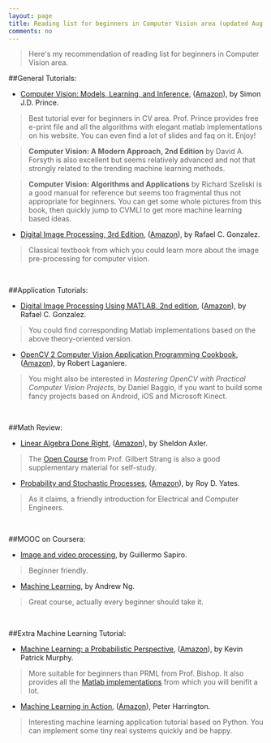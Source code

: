 ```yaml
---
layout: page
title: Reading list for beginners in Computer Vision area (updated Aug 22, 2014)
comments: no
---
```


>Here's my recommendation of reading list for beginners in Computer Vision area.

##General Tutorials:

- [Computer Vision:  Models, Learning, and Inference](http://www.computervisionmodels.com/), ([Amazon](http://www.amazon.com/Computer-Vision-Models-Learning-Inference/dp/1107011795/ref=sr_1_1?s=books&ie=UTF8&qid=1334662414&sr=1-1)), by Simon J.D. Prince.

> Best tutorial ever for beginners in CV area. Prof. Prince provides free e-print file and all the algorithms with elegant matlab implementations on his website. You can even find a lot of slides and faq on it. Enjoy!

>**Computer Vision: A Modern Approach, 2nd Edition** by David A. Forsyth is also excellent but seems relatively advanced and not that strongly related to the trending machine learning methods.

>**Computer Vision: Algorithms and Applications** by Richard Szeliski is a good manual for reference but seems too fragmental thus not appropriate for beginners. You can get some whole pictures from this book, then quickly jump to CVMLI to get more machine learning based ideas.

- [Digital Image Processing, 3rd Edition](http://www.imageprocessingplace.com/DIP-3E/dip3e_main_page.htm), ([Amazon](http://www.amazon.com/Digital-Image-Processing-3rd-Edition/dp/013168728X)), by Rafael C. Gonzalez.

>Classical textbook from which you could learn more about the image pre-processing for computer vision.

<br>

##Application Tutorials:

- [Digital Image Processing Using MATLAB, 2nd edition](http://www.imageprocessingplace.com/DIPUM-2E/dipum2e_main_page.htm), ([Amazon](http://www.amazon.com/Digital-Image-Processing-Using-MATLAB/dp/0982085400)), by Rafael C. Gonzalez.

> You could find corresponding Matlab implementations based on the above theory-oriented version.

- [OpenCV 2 Computer Vision Application Programming Cookbook](http://www.laganiere.name/opencvCookbook/), ([Amazon](http://www.amazon.com/OpenCV-Computer-Application-Programming-Cookbook/dp/1849513244)), by Robert Laganiere.

> You might also be interested in *Mastering OpenCV with Practical Computer Vision Projects*, by Daniel Baggio, if you want to build some fancy projects based on Android, iOS and Microsoft Kinect.

<br>

##Math Review:

- [Linear Algebra Done Right](http://linear.axler.net/), ([Amazon](http://www.amazon.com/Digital-Image-Processing-3rd-Edition/dp/013168728X)), by Sheldon Axler.

> The [Open Course](http://www-math.mit.edu/~gs/) from Prof. Gilbert Strang is also a good supplementary material for self-study.

- [Probability and Stochastic Processes](http://www.wiley.com/WileyCDA/WileyTitle/productCd-EHEP000391.html), ([Amazon](http://www.amazon.com/Digital-Image-Processing-3rd-Edition/dp/013168728X)), by Roy D. Yates.

> As it claims, a friendly introduction for Electrical and Computer Engineers.

<br>

##MOOC on Coursera:

- [Image and video processing](https://class.coursera.org/images-002), by Guillermo Sapiro.

>Beginner friendly.


- [Machine Learning](https://class.coursera.org/ml-005), by Andrew Ng.

>Great course, actually every beginner should take it.

<br>

##Extra Machine Learning Tutorial:

- [Machine Learning: a Probabilistic Perspective](http://www.cs.ubc.ca/~murphyk/MLbook/), ([Amazon](http://www.amazon.com/Machine-Learning-Probabilistic-Perspective-Computation/dp/0262018020)), by Kevin Patrick Murphy.

> More suitable for beginners than PRML from Prof. Bishop. It also provides all the [Matlab implementations](https://github.com/probml/pmtk3) from which you will benifit a lot.

- [Machine Learning in Action](http://www.manning.com/pharrington/), ([Amazon](http://www.amazon.com/Machine-Learning-Action-Peter-Harrington/dp/1617290181)), Peter Harrington.

> Interesting machine learning application tutorial based on Python. You can implement some tiny real systems quickly and be happy.
